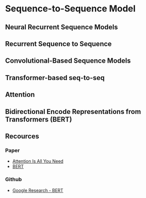 # Sequence-to-Sequence Model

## Neural Recurrent Sequence Models

## Recurrent Sequence to Sequence

## Convolutional-Based Sequence Models

## Transformer-based seq-to-seq

## Attention

## Bidirectional Encode Representations from Transformers (BERT)

## Recources

### Paper

* [Attention Is All You Need](https://arxiv.org/pdf/1706.03762.pdf)
* [BERT](https://arxiv.org/abs/1810.04805)

### Github

* [Google Research - BERT](https://github.com/google-research/bert)
